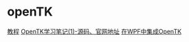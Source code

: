 # openTK
[教程](https://www.bbsmax.com/A/qVdem7vgdP/)
[OpenTK学习笔记(1)-源码、官网地址](https://blog.csdn.net/weixin_33896069/article/details/93867096?depth_1-utm_source=distribute.pc_relevant.none-task&utm_source=distribute.pc_relevant.none-task)
[在WPF中集成OpenTK](https://www.cnblogs.com/xpvincent/archive/2012/12/13/2815834.html)
